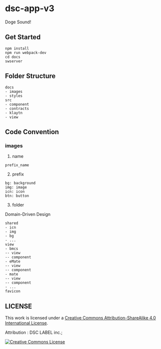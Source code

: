 # dsc-app-v3

Doge Sound!

## Get Started

```
npm install
npm run webpack-dev
cd docs
swserver
```

## Folder Structure

```
docs
- images
- styles
src
- component
- contracts
- klaytn
- view
```

## Code Convention

### images

1. name

```
prefix_name
```

2. prefix

```
bg: background
img: image
icn: icon
btn: button
```

3. folder

Domain-Driven Design

```
shared
- icn
- img
- bg
- ...
view
- bmcs
-- view
-- component
- eMate
-- view
-- component
- mate
-- view
-- component
- ...
favicon
```

## LICENSE
This work is licensed under a <a rel="license" href="http://creativecommons.org/licenses/by-sa/4.0/">Creative Commons Attribution-ShareAlike 4.0 International License</a>.

Attribution : DSC LABEL inc.;

<a rel="license" href="http://creativecommons.org/licenses/by-sa/4.0/"><img alt="Creative Commons License" style="border-width:0" src="https://i.creativecommons.org/l/by-sa/4.0/88x31.png" /></a><br />
